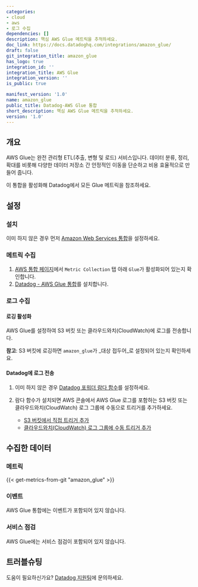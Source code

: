 ```yaml
---
categories:
- cloud
- aws
- 로그 수집
dependencies: []
description: 핵심 AWS Glue 메트릭을 추적하세요.
doc_link: https://docs.datadoghq.com/integrations/amazon_glue/
draft: false
git_integration_title: amazon_glue
has_logo: true
integration_id: ''
integration_title: AWS Glue
integration_version: ''
is_public: true

manifest_version: '1.0'
name: amazon_glue
public_title: Datadog-AWS Glue 통합
short_description: 핵심 AWS Glue 메트릭을 추적하세요.
version: '1.0'
---
```


<!--  SOURCED FROM https://github.com/DataDog/dogweb -->
## 개요

AWS Glue는 완전 관리형 ETL(추출, 변형 및 로드) 서비스입니다. 데이터 분류, 정리, 확대를 비롯해 다양한 데이터 저장소 간 안정적인 이동을 단순하고 비용 효율적으로 만들어 줍니다.

이 통합을 활성화해 Datadog에서 모든 Glue 메트릭을 참조하세요.

## 설정

### 설치

이미 하지 않은 경우 먼저 [Amazon Web Services 통합][1]을 설정하세요.

### 메트릭 수집

1. [AWS 통합 페이지][2]에서 `Metric Collection` 탭 아래 `Glue`가 활성화되어 있는지 확인합니다.
2. [Datadog - AWS Glue 통합][3]를 설치합니다.

### 로그 수집

#### 로깅 활성화

AWS Glue를 설정하여 S3 버킷 또는 클라우드와치(CloudWatch)에 로그를 전송합니다.

**참고**: S3 버킷에 로깅하면 `amazon_glue`가 _대상 접두어_로 설정되어 있는지 확인하세요.

#### Datadog에 로그 전송

1. 이미 하지 않은 경우 [Datadog 포워더 람다 함수][4]를 설정하세요.
2. 람다 함수가 설치되면 AWS 콘솔에서 AWS Glue 로그를 포함하는 S3 버킷 또는 클라우드와치(CloudWatch) 로그 그룹에 수동으로 트리거를 추가하세요.

    - [S3 버킷에서 직접 트리거 추가][5]
    - [클라우드와치(CloudWatch) 로그 그룹에 수동 트리거 추가][6]

## 수집한 데이터

### 메트릭
{{< get-metrics-from-git "amazon_glue" >}}


### 이벤트

AWS Glue 통합에는 이벤트가 포함되어 있지 않습니다.

### 서비스 점검

AWS Glue에는 서비스 점검이 포함되어 있지 않습니다.

## 트러블슈팅

도움이 필요하신가요? [Datadog 지원팀][8]에 문의하세요.

[1]: https://docs.datadoghq.com/ko/integrations/amazon_web_services/
[2]: https://app.datadoghq.com/integrations/amazon-web-services
[3]: https://app.datadoghq.com/integrations/amazon-glue
[4]: https://docs.datadoghq.com/ko/logs/guide/forwarder/
[5]: https://docs.datadoghq.com/ko/integrations/amazon_web_services/?tab=allpermissions#collecting-logs-from-s3-buckets
[6]: https://docs.datadoghq.com/ko/integrations/amazon_web_services/?tab=allpermissions#collecting-logs-from-cloudwatch-log-group
[7]: https://github.com/DataDog/dogweb/blob/prod/integration/amazon_glue/amazon_glue_metadata.csv
[8]: https://docs.datadoghq.com/ko/help/
